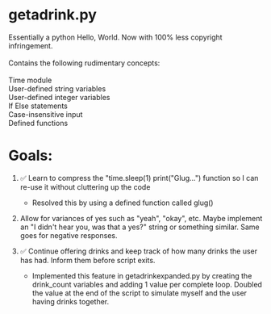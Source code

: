 # getadrink.py
Essentially a python Hello, World. Now with 100% less copyright infringement.
\
\
Contains the following rudimentary concepts:
\
\
Time module
\
User-defined string variables
\
User-defined integer variables
\
If Else statements
\
Case-insensitive input
\
Defined functions
# Goals:
1. ✅️ Learn to compress the "time.sleep(1) print("Glug...") function so I can re-use it without cluttering up the code
   - Resolved this by using a defined function called glug()

2. Allow for variances of yes such as "yeah", "okay", etc. Maybe implement an "I didn't hear you, was that a yes?" string or something similar. Same goes for negative responses.

3. ✅️ Continue offering drinks and keep track of how many drinks the user has had. Inform them before script exits.
   - Implemented this feature in getadrinkexpanded.py by creating the drink_count variables and adding 1 value per complete loop. Doubled the value at the end of the script to simulate myself and the user having drinks together.  
